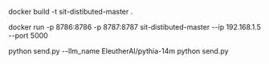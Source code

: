 docker build -t sit-distibuted-master .

docker run -p 8786:8786 -p 8787:8787 sit-distibuted-master --ip 192.168.1.5 --port 5000

python send.py --llm_name EleutherAI/pythia-14m
python send.py